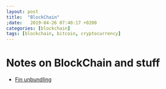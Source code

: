 ```yaml
---
layout: post
title:  "BlockChain"
;date:   2019-04-26 07:40:17 +0200
categories: [blockchain]
tags: [blockchain, bitcoin, cryptocurrency]
---
```


# Notes on BlockChain and stuff

* [Fin unbundling](https://hackernoon.com/crypto-is-financial-unbundling-fedaa4f5f534)



